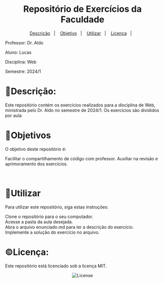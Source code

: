 
<h1 align="center">Repositório de Exercícios da Faculdade</h1>


<p align="center">
  <a href="#-descrição">Descrição</a>&nbsp;&nbsp;&nbsp;|&nbsp;&nbsp;&nbsp;
  <a href="#-objetivo">Objetivo</a>&nbsp;&nbsp;&nbsp;|&nbsp;&nbsp;&nbsp;
  <a href="#-utilizar">Utilizar</a>&nbsp;&nbsp;&nbsp;|&nbsp;&nbsp;&nbsp;
  <a href="#licenca">Licença</a>&nbsp;&nbsp;&nbsp;|&nbsp;&nbsp;&nbsp;
</p>

<p align="center">
  
Professor: Dr. Aldo

Aluno: Lucas

Disciplina: Web

Semestre: 2024/1
</p>

# 📝Descrição:

Este repositório contém os exercícios realizados para a disciplina de Web, ministrada pelo Dr. Aldo no semestre de 2024/1. Os exercícios são divididos por aula


# 🎯Objetivos
O objetivo deste repositório é:

Facilitar o compartilhamento de código com professor.
Auxiliar na revisão e aprimoramento dos exercícios.

<br>


# 🔧Utilizar
Para utilizar este repositório, siga estas instruções:

Clone o repositório para o seu computador.<br>
Acesse a pasta da aula desejada.<br>
Abra o arquivo enunciado.md para ler a descrição do exercício.<br>
Implemente a solução do exercício no arquivo.<br>

# ©Licença:

Este repositório está licenciado sob a licença MIT.
<p align="center">
  <img alt="License" src="https://img.shields.io/static/v1?label=license&message=MIT&color=49AA26&labelColor=000000">
</p>
